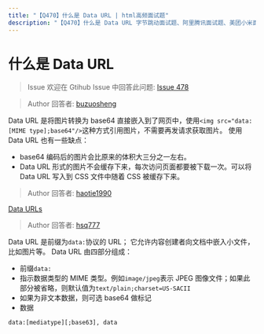 ```yaml
---
title: "【Q470】什么是 Data URL | html高频面试题"
description: "【Q470】什么是 Data URL 字节跳动面试题、阿里腾讯面试题、美团小米面试题。"
---
```


# 什么是 Data URL

> Issue
> 欢迎在 Gtihub Issue 中回答此问题: [Issue 478](https://github.com/shfshanyue/Daily-Question/issues/478)

> Author
> 回答者: [buzuosheng](https://github.com/buzuosheng)

Data URL 是将图片转换为 base64 直接嵌入到了网页中，使用`<img src="data:[MIME type];base64"/>`这种方式引用图片，不需要再发请求获取图片。
使用 Data URL 也有一些缺点：

- base64 编码后的图片会比原来的体积大三分之一左右。
- Data URL 形式的图片不会缓存下来，每次访问页面都要被下载一次。可以将 Data URL 写入到 CSS 文件中随着 CSS 被缓存下来。

> Author
> 回答者: [haotie1990](https://github.com/haotie1990)

[Data URLs](https://developer.mozilla.org/zh-CN/docs/Web/HTTP/Basics_of_HTTP/Data_URIs)

> Author
> 回答者: [hsq777](https://github.com/hsq777)

Data URL 是前缀为`data:`协议的 URL；
它允许内容创建者向文档中嵌入小文件，比如图片等。
Data URL 由四部分组成：

- 前缀`data:`
- 指示数据类型的 MIME 类型。例如`image/jpeg`表示 JPEG 图像文件；如果此部分被省略，则默认值为`text/plain;charset=US-SACII`
- 如果为非文本数据，则可选 base64 做标记
- 数据

```text
data:[mediatype][;base63], data
```
